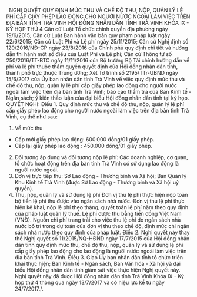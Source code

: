 <jsontable name="bang_0"> </jsontable>
 
NGHỊ QUYẾT
QUY ĐỊNH MỨC THU
VÀ CHẾ ĐỘ THU, NỘP, QUẢN LÝ LỆ PHÍ CẤP GIẤY PHÉP LAO ĐỘNG CHO NGƯỜI NƯỚC NGOÀI
LÀM VIỆC TRÊN ĐỊA BÀN TỈNH TRÀ VINH 
HỘI ĐỒNG NHÂN DÂN TỈNH TRÀ VINH
KHÓA IX - KỲ HỌP THỨ 4
Căn cứ Luật Tổ chức chính quyền địa phương
ngày 19/6/2015;
Căn cứ Luật Ban hành văn bản quy phạm pháp
luật ngày 22/6/2015;
Căn cứ Luật Phí và Lệ phí ngày 25/11/2015;
Căn cứ Nghị định số 120/2016/NĐ-CP ngày
23/8/2016 của Chính phủ quy định chi tiết và hướng dẫn thi hành một số điều của
Luật Phí và Lệ phí;
Căn cứ Thông tư số 250/2016/TT-BTC ngày
11/11/2016 của Bộ trưởng Bộ Tài chính hướng dẫn về phí và lệ phí thuộc thẩm
quyền quyết định của Hội đồng nhân dân tỉnh, thành phố trực thuộc Trung ương;
Xét Tờ trình số 2195/TTr-UBND ngày 15/6/2017
của Ủy ban nhân dân tỉnh Trà Vinh về việc quy định mức thu và chế độ thu, nộp,
quản lý lệ phí cấp giấy phép lao động cho người nước ngoài làm việc trên địa
bàn tỉnh Trà Vinh; báo cáo thẩm tra của Ban Kinh tế - Ngân sách; ý kiến thảo
luận của đại biểu Hội đồng nhân dân tỉnh tại kỳ họp.
QUYẾT NGHỊ:
Điều 1. Quy định mức thu và chế độ thu,
nộp, quản lý lệ phí cấp giấy phép lao động cho người nước ngoài làm việc trên
địa bàn tỉnh Trà Vinh, cụ thể như sau:
1. Về mức thu
- Cấp mới giấy phép lao động: 600.000 đồng/01
giấy phép.
- Cấp lại giấy phép lao động : 450.000 đồng/01
giấy phép.
2. Đối tượng áp dụng và đối tượng nộp lệ phí:
Các doanh nghiệp, cơ quan, tổ chức hoạt động trên địa bàn tỉnh Trà Vinh có sử
dụng lao động là người nước ngoài.
3. Đơn vị trực tiếp thu: Sở Lao động -
Thư­ơng binh và Xã hội; Ban Quản lý Khu Kinh tế Trà Vinh (đư­ợc Sở Lao động -
Thương binh và Xã hội uỷ quyền).
4. Thu, nộp, quản
lý và sử dụng lệ phí
Đơn vị thu lệ phí thực hiện nộp toàn bộ tiền lệ
phí thu được vào ngân sách nhà nước. Đơn vị thu lệ phí thực hiện kê khai, nộp
lệ phí theo tháng, quyết toán lệ phí năm theo quy định của pháp luật quản lý
thuế.
Lệ phí được thu bằng tiền đồng Việt Nam (VNĐ).
Nguồn chi phí trang trải cho việc thu lệ phí do
ngân sách nhà nước bố trí trong dự toán của đơn vị thu theo chế độ, định mức
chi ngân sách nhà nước theo quy định của pháp luật.
Điều 2. Nghị quyết này thay thế Nghị
quyết số 11/2015/NQ-HĐND ngày 17/7/2015 của Hội đồng nhân dân tỉnh quy định mức
thu, chế độ thu, nộp, quản lý và sử dụng lệ phí cấp giấy phép lao động cho lao động
là người nước ngoài làm việc trên địa bàn tỉnh Trà Vinh.
Điều 3. Giao Ủy ban nhân dân tỉnh tổ chức
triển khai thực hiện; Ban Kinh tế - Ngân sách, Ban Văn hóa - Xã hội và đại biểu
Hội đồng nhân dân tỉnh giám sát việc thực hiện Nghị quyết này.
Nghị quyết này đã
được Hội đồng nhân dân tỉnh Trà Vinh Khóa IX - Kỳ họp thứ 4 thông qua ngày 13/7/2017 và có
hiệu lực kể từ ngày 24/7/2017./.
 
<jsontable name="bang_1"> </jsontable>